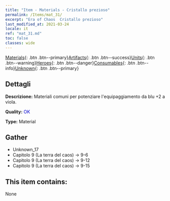 ```yaml
---
title: "Item - Materials - Cristallo prezioso"
permalink: /Items/mat_31/
excerpt: "Era of Chaos  Cristallo prezioso"
last_modified_at: 2021-03-24
locale: it
ref: "mat_31.md"
toc: false
classes: wide
---
```

 [Materials](/it/Items/){: .btn .btn--primary}[Artifacts](/it/Items/Artifacts/){: .btn .btn--success}[Units](/it/Items/Units/){: .btn .btn--warning}[Heroes](/it/Items/Heroes/){: .btn .btn--danger}[Consumables](/it/Items/Consumables/){: .btn .btn--info}[Unknown](/it/Items/Unknown/){: .btn .btn--primary}

## Dettagli
 **Descrizione:** Materiali comuni per potenziare l'equipaggiamento da blu +2 a viola.

 **Quality:** <span style="color: #0000CD">OK</span>

 **Type:** Material

## Gather

*    Unknown_17 
*    Capitolo 9 (La terra del caos) -> 9-6 
*    Capitolo 9 (La terra del caos) -> 9-12 
*    Capitolo 9 (La terra del caos) -> 9-15 

## This item contains:

  None

